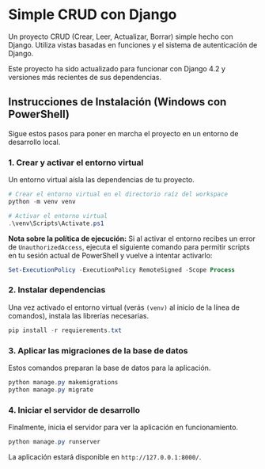 # Simple CRUD con Django

Un proyecto CRUD (Crear, Leer, Actualizar, Borrar) simple hecho con Django. Utiliza vistas basadas en funciones y el sistema de autenticación de Django.

Este proyecto ha sido actualizado para funcionar con Django 4.2 y versiones más recientes de sus dependencias.

## Instrucciones de Instalación (Windows con PowerShell)

Sigue estos pasos para poner en marcha el proyecto en un entorno de desarrollo local.

### 1. Crear y activar el entorno virtual

Un entorno virtual aísla las dependencias de tu proyecto.

```powershell
# Crear el entorno virtual en el directorio raíz del workspace
python -m venv venv

# Activar el entorno virtual
.\venv\Scripts\Activate.ps1
```

**Nota sobre la política de ejecución:** Si al activar el entorno recibes un error de `UnauthorizedAccess`, ejecuta el siguiente comando para permitir scripts en tu sesión actual de PowerShell y vuelve a intentar activarlo:

```powershell
Set-ExecutionPolicy -ExecutionPolicy RemoteSigned -Scope Process
```

### 2. Instalar dependencias

Una vez activado el entorno virtual (verás `(venv)` al inicio de la línea de comandos), instala las librerías necesarias.

```powershell
pip install -r requierements.txt
```

### 3. Aplicar las migraciones de la base de datos

Estos comandos preparan la base de datos para la aplicación.

```powershell
python manage.py makemigrations
python manage.py migrate
```

### 4. Iniciar el servidor de desarrollo

Finalmente, inicia el servidor para ver la aplicación en funcionamiento.

```powershell
python manage.py runserver
```

La aplicación estará disponible en `http://127.0.0.1:8000/`.
